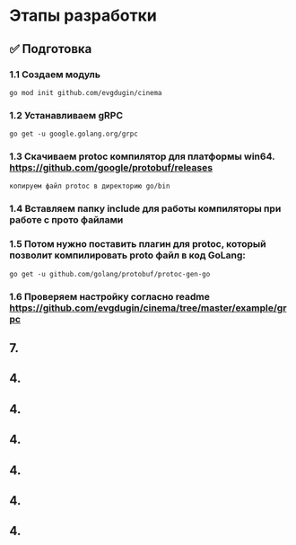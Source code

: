 # Этапы разработки

## ✅ Подготовка
### 1.1 Создаем модуль

``` 
go mod init github.com/evgdugin/cinema
```

### 1.2 Устанавливаем gRPC 

``` 
go get -u google.golang.org/grpc
```

### 1.3 Скачиваем protoc компилятор для платформы win64. https://github.com/google/protobuf/releases

``` 
копируем файл protoc в директорию go/bin
```

### 1.4 Вставляем папку include для работы компиляторы при работе с прото файлами

### 1.5 Потом нужно поставить плагин для protoc, который позволит компилировать proto файл в код GoLang:

``` 
go get -u github.com/golang/protobuf/protoc-gen-go
```

### 1.6 Проверяем настройку согласно readme https://github.com/evgdugin/cinema/tree/master/example/grpc

## 7. 

## 4. 

## 4. 

## 4. 

## 4. 

## 4. 

## 4. 
